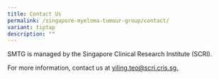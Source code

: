 ```yaml
---
title: Contact Us
permalink: /singapore-myeloma-tumour-group/contact/
variant: tiptap
description: ""
---
```

<p>SMTG is managed by the Singapore Clinical Research Institute (SCRI).</p><p>For more information, contact us at&nbsp;<a href="mailto:yiling.teo@scri.cris.sg" rel="noopener noreferrer nofollow" target="_blank"><u>yiling.teo@scri.cris.sg.</u></a></p>